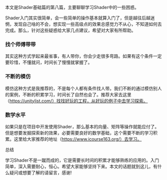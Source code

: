 本文是Shader基础篇的第八篇，主要聊聊学习Shader中的一些困惑。

Shader入门其实很简单，会一些简单的操作基本就算入门了，但是越往后越迷惘，发现自己啥的不会，想实现一些高级点的效果总感觉力不从心，不知道如何去完成。那么，针对这些疑惑给大家几点建议，希望对大家有所帮助。

### 找个师傅带带

其实这种方式学起来最省事，有人带你，你会少走很多弯路。如果有这个条件一定要珍惜，不懂就问，时间长了慢慢就掌握了。

### 不断的模仿

模仿这种方式是我推荐的，不是每个人都有条件找人带。我们不断的通过模仿别人的案例，不断的积累学习，时间长了自然也会了。推荐大家去这里（https://unitylist.com/）找找好玩的工程，从好玩的例子中去学习探索。

### 数学水平

如果只是在项目中开发使用Shader，那么基本的向量、矩阵等操作就能应付了。但是想要发掘探索新的效果，必要需要良好的数学基础，这个需要不断的学习积累。这里给大家推荐的地址（https://www.icourse163.org/）去学习。

总结

学习Shader不是一蹴而成的，它是需要长时间的积累才能够熟练的应用的。入门简单，深入需要耐心，恒心。希望大家能够坚持下来。本文的话题就到这儿，有什么疑问或想要了解的请留言，感谢!

